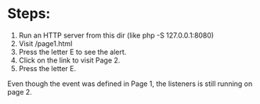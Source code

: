 # Steps:

1. Run an HTTP server from this dir (like php -S 127.0.0.1:8080)
2. Visit /page1.html
3. Press the letter E to see the alert.
4. Click on the link to visit Page 2.
5. Press the letter E.

Even though the event was defined in Page 1, the listeners is still running on page 2.
